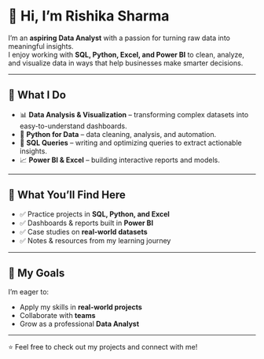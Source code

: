 # 👋 Hi, I’m Rishika Sharma  

I’m an **aspiring Data Analyst** with a passion for turning raw data into meaningful insights.  
I enjoy working with **SQL, Python, Excel, and Power BI** to clean, analyze, and visualize data in ways that help businesses make smarter decisions.  

---

## 🔎 What I Do  

- 📊 **Data Analysis & Visualization** – transforming complex datasets into easy-to-understand dashboards.  
- 🐍 **Python for Data** – data cleaning, analysis, and automation.  
- 💾 **SQL Queries** – writing and optimizing queries to extract actionable insights.  
- 📈 **Power BI & Excel** – building interactive reports and models.  

---

## 📂 What You’ll Find Here  

- ✅ Practice projects in **SQL, Python, and Excel**  
- ✅ Dashboards & reports built in **Power BI**  
- ✅ Case studies on **real-world datasets**  
- ✅ Notes & resources from my learning journey  

---

## 🚀 My Goals  

I’m eager to:  
- Apply my skills in **real-world projects**  
- Collaborate with **teams**  
- Grow as a professional **Data Analyst**  

---

⭐ Feel free to check out my projects and connect with me!  

